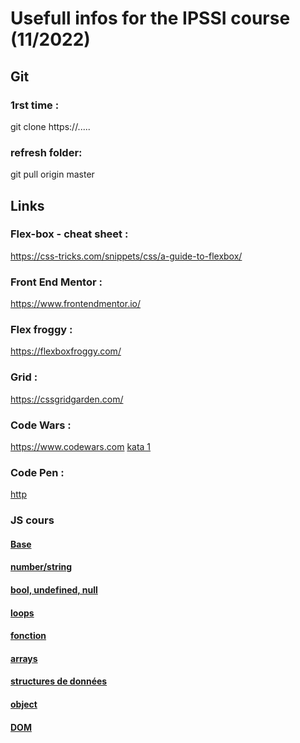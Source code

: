 # Usefull infos for the IPSSI course (11/2022)

## Git

### 1rst time : 
git clone https://.....

### refresh folder:
git pull origin master

## Links

### Flex-box - cheat sheet : 
https://css-tricks.com/snippets/css/a-guide-to-flexbox/

### Front End Mentor : 
https://www.frontendmentor.io/

### Flex froggy :
https://flexboxfroggy.com/

### Grid : 
https://cssgridgarden.com/

### Code Wars : 
https://www.codewars.com
[kata 1](https://www.codewars.com/kata/even-or-odd)


### Code Pen :
[http](https://codepen.io/)

### JS cours
#### [Base](https://docs.google.com/presentation/d/18jTwXmZV5J-PAf0LxoRmsuUxEI3JVirKmvOa3d7Ty94/edit?usp=sharing)
#### [number/string](https://docs.google.com/presentation/d/1qrpbuE8vi3JKgIlMEwUyYJh9Omhqrr9cjlluco69bUA/edit?usp=sharing)
#### [bool, undefined, null](https://docs.google.com/presentation/d/1j8BEsYnhFd8FRrg_AaOH3Y5tfWPpiFh6dusNK0jX2Tg/edit?usp=sharing)
#### [loops](https://docs.google.com/presentation/d/1HkGESDgnoBX9EkV7Xc12UQ0q2dpa2BNf8rULVa20KK0/edit?usp=sharing)
#### [fonction](https://docs.google.com/presentation/d/1UGMWXy2r0e1zn5Fd0RlXhBYFA3IxAYOyTb0yp3nUfZA/edit?usp=share_link)
#### [arrays](https://docs.google.com/presentation/d/1cQjYx6b-LQX8WIqPyW87D7uyOwNsIcbT_rXEnb3020U/edit?usp=share_link)

#### [structures de données](https://docs.google.com/presentation/d/16RQllFN0mqKvpb_ejQTmM501sS2F0EOcWKCPRrEW_Co/edit?usp=sharing)

#### [object](https://docs.google.com/presentation/d/1ehUZDEaNm3b_7fQoPESNgl4rk2kb2zxqksOw1bI76UY/edit?usp=sharing)

#### [DOM](https://docs.google.com/presentation/d/166p6yr4-1nQIcWr-9qkZAlQrpHgwLg2-h3cV-XDuSYc/edit?usp=sharing)

